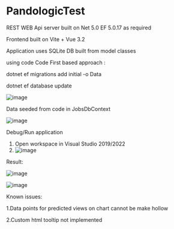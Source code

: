 # PandologicTest
 REST WEB Api server built on Net 5.0 EF 5.0.17 as required

 Frontend built on Vite + Vue 3.2 

 Application uses SQLite DB built from model classes

 using code Code First based approach :

 dotnet ef migrations add initial -o Data

 dotnet ef database update 
 
![image](https://user-images.githubusercontent.com/16181086/200172929-dd822bf5-a86d-4e8b-b93b-0d35fb5a8a9e.png)

Data seeded from code in JobsDbContext

![image](https://user-images.githubusercontent.com/16181086/200174288-c2bc3c8f-2b2a-4ce2-8f36-4da25cb9da58.png)



Debug/Run application

1. Open workspace in Visual Studio 2019/2022 
2. ![image](https://user-images.githubusercontent.com/16181086/200173455-4f66aabf-7b33-4de1-aac7-74a791f36196.png)


Result:



![image](https://user-images.githubusercontent.com/16181086/200173708-6fb68d28-4c69-4ce0-90f5-50db95e93ee9.png)


![image](https://user-images.githubusercontent.com/16181086/200173757-7e5d1cbe-a3e0-45ed-9b8b-78b85e1cd7b7.png)

Known issues:

 1.Data points for predicted views on chart cannot be make hollow

 2.Custom html tooltip not implemented



